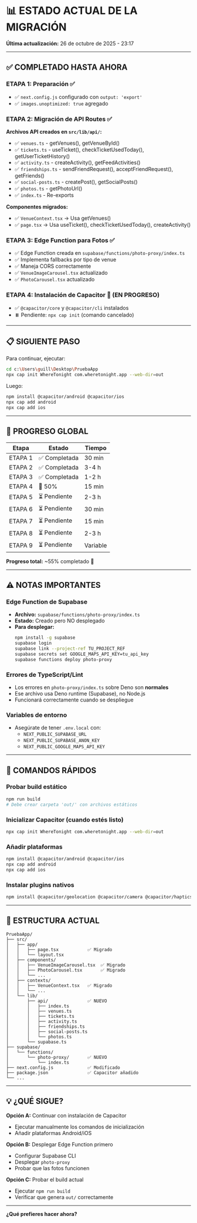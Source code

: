# 📊 ESTADO ACTUAL DE LA MIGRACIÓN

**Última actualización:** 26 de octubre de 2025 - 23:17

---

## ✅ COMPLETADO HASTA AHORA

### **ETAPA 1: Preparación** ✅
- ✅ `next.config.js` configurado con `output: 'export'`
- ✅ `images.unoptimized: true` agregado

### **ETAPA 2: Migración de API Routes** ✅
**Archivos API creados en `src/lib/api/`:**
- ✅ `venues.ts` - getVenues(), getVenueById()
- ✅ `tickets.ts` - useTicket(), checkTicketUsedToday(), getUserTicketHistory()
- ✅ `activity.ts` - createActivity(), getFeedActivities()
- ✅ `friendships.ts` - sendFriendRequest(), acceptFriendRequest(), getFriends()
- ✅ `social-posts.ts` - createPost(), getSocialPosts()
- ✅ `photos.ts` - getPhotoUrl()
- ✅ `index.ts` - Re-exports

**Componentes migrados:**
- ✅ `VenueContext.tsx` → Usa getVenues()
- ✅ `page.tsx` → Usa useTicket(), checkTicketUsedToday(), createActivity()

### **ETAPA 3: Edge Function para Fotos** ✅
- ✅ Edge Function creada en `supabase/functions/photo-proxy/index.ts`
- ✅ Implementa fallbacks por tipo de venue
- ✅ Maneja CORS correctamente
- ✅ `VenueImageCarousel.tsx` actualizado
- ✅ `PhotoCarousel.tsx` actualizado

### **ETAPA 4: Instalación de Capacitor** 🔄 (EN PROGRESO)
- ✅ `@capacitor/core` y `@capacitor/cli` instalados
- ⏸️ Pendiente: `npx cap init` (comando cancelado)

---

## 📋 SIGUIENTE PASO

Para continuar, ejecutar:

```bash
cd c:\Users\guill\Desktop\PruebaApp
npx cap init WhereTonight com.wheretonight.app --web-dir=out
```

Luego:

```bash
npm install @capacitor/android @capacitor/ios
npx cap add android
npx cap add ios
```

---

## 🎯 PROGRESO GLOBAL

| Etapa | Estado | Tiempo |
|-------|--------|--------|
| ETAPA 1 | ✅ Completada | 30 min |
| ETAPA 2 | ✅ Completada | 3-4 h |
| ETAPA 3 | ✅ Completada | 1-2 h |
| ETAPA 4 | 🔄 50% | 15 min |
| ETAPA 5 | ⏳ Pendiente | 2-3 h |
| ETAPA 6 | ⏳ Pendiente | 30 min |
| ETAPA 7 | ⏳ Pendiente | 15 min |
| ETAPA 8 | ⏳ Pendiente | 2-3 h |
| ETAPA 9 | ⏳ Pendiente | Variable |

**Progreso total:** ~55% completado 🎉

---

## ⚠️ NOTAS IMPORTANTES

### Edge Function de Supabase
- **Archivo:** `supabase/functions/photo-proxy/index.ts`
- **Estado:** Creado pero NO desplegado
- **Para desplegar:**
  ```bash
  npm install -g supabase
  supabase login
  supabase link --project-ref TU_PROJECT_REF
  supabase secrets set GOOGLE_MAPS_API_KEY=tu_api_key
  supabase functions deploy photo-proxy
  ```

### Errores de TypeScript/Lint
- Los errores en `photo-proxy/index.ts` sobre Deno son **normales**
- Ese archivo usa Deno runtime (Supabase), no Node.js
- Funcionará correctamente cuando se despliegue

### Variables de entorno
- Asegúrate de tener `.env.local` con:
  - `NEXT_PUBLIC_SUPABASE_URL`
  - `NEXT_PUBLIC_SUPABASE_ANON_KEY`
  - `NEXT_PUBLIC_GOOGLE_MAPS_API_KEY`

---

## 🚀 COMANDOS RÁPIDOS

### Probar build estático
```bash
npm run build
# Debe crear carpeta 'out/' con archivos estáticos
```

### Inicializar Capacitor (cuando estés listo)
```bash
npx cap init WhereTonight com.wheretonight.app --web-dir=out
```

### Añadir plataformas
```bash
npm install @capacitor/android @capacitor/ios
npx cap add android
npx cap add ios
```

### Instalar plugins nativos
```bash
npm install @capacitor/geolocation @capacitor/camera @capacitor/haptics @capacitor/status-bar @capacitor/keyboard
```

---

## 📁 ESTRUCTURA ACTUAL

```
PruebaApp/
├── src/
│   ├── app/
│   │   ├── page.tsx           ✅ Migrado
│   │   └── layout.tsx
│   ├── components/
│   │   ├── VenueImageCarousel.tsx  ✅ Migrado
│   │   ├── PhotoCarousel.tsx       ✅ Migrado
│   │   └── ...
│   ├── contexts/
│   │   ├── VenueContext.tsx   ✅ Migrado
│   │   └── ...
│   └── lib/
│       ├── api/               ✅ NUEVO
│       │   ├── index.ts
│       │   ├── venues.ts
│       │   ├── tickets.ts
│       │   ├── activity.ts
│       │   ├── friendships.ts
│       │   ├── social-posts.ts
│       │   └── photos.ts
│       └── supabase.ts
├── supabase/
│   └── functions/
│       └── photo-proxy/       ✅ NUEVO
│           └── index.ts
├── next.config.js             ✅ Modificado
├── package.json               ✅ Capacitor añadido
└── ...
```

---

## 💡 ¿QUÉ SIGUE?

**Opción A:** Continuar con instalación de Capacitor
- Ejecutar manualmente los comandos de inicialización
- Añadir plataformas Android/iOS

**Opción B:** Desplegar Edge Function primero
- Configurar Supabase CLI
- Desplegar `photo-proxy`
- Probar que las fotos funcionen

**Opción C:** Probar el build actual
- Ejecutar `npm run build`
- Verificar que genera `out/` correctamente

---

**¿Qué prefieres hacer ahora?**
